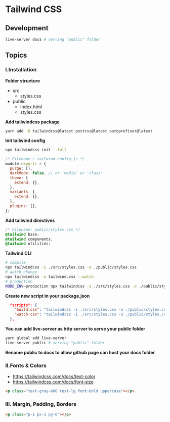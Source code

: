 # Tailwind CSS

## Development

```bash
live-server docs # serving "public" folder
```

## Topics

### I.Installation

**Folder structure**

- src
  - styles.css
- public
  - index.html
  - styles.css

**Add tailwindcss package**

```bash
yarn add -D tailwindcss@latest postcss@latest autoprefixer@latest
```

**Init tailwind config**

```bash
npx tailwindcss init --full
```

```js
/* Filename : tailwind.config.js */
module.exports = {
  purge: [],
  darkMode: false, // or 'media' or 'class'
  theme: {
    extend: {},
  },
  variants: {
    extend: {},
  },
  plugins: [],
};
```

**Add tailwind directives**

```css
/* Filename: public/styles.css */
@tailwind base;
@tailwind components;
@tailwind utilities;
```

**Tailwind CLI**

```bash
# compile
npx tailwindcss -i ./src/styles.css -o ./public/styles.css
# watch change
npx tailwindcss -o tailwind.css --watch
# production
NODE_ENV=production npx tailwindcss -i ./src/styles.css -o ./public/styles.css --minify
```

**Create new script in your package.json**

```json
  "scripts": {
    "build:css": "tailwindcss -i ./src/styles.css -o ./public/styles.css",
    "watch:css": "tailwindcss -i ./src/styles.css -o ./public/styles.css --watch"
  },
```

**You can add live-server as http server to serve your public folder**

```bash
yarn global add live-server
live-server public # serving "public" folder
```

**Rename public to docs to allow github page can host your docs folder**

### II.Fonts & Colors

- https://tailwindcss.com/docs/text-color
- https://tailwindcss.com/docs/font-size

```html
<p class="text-gray-600 text-lg font-bold uppercase"></p>
```

### III. Margin, Padding, Borders

```html
<p class="p-1 px-1 py-0"></p>
```

